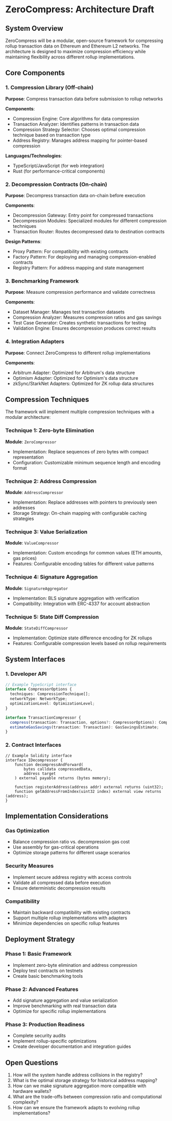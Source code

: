 # ZeroCompress: Architecture Draft

## System Overview

ZeroCompress will be a modular, open-source framework for compressing rollup transaction data on Ethereum and Ethereum L2 networks. The architecture is designed to maximize compression efficiency while maintaining flexibility across different rollup implementations.

## Core Components

### 1. Compression Library (Off-chain)

**Purpose**: Compress transaction data before submission to rollup networks

**Components**:
- Compression Engine: Core algorithms for data compression
- Transaction Analyzer: Identifies patterns in transaction data
- Compression Strategy Selector: Chooses optimal compression technique based on transaction type
- Address Registry: Manages address mapping for pointer-based compression

**Languages/Technologies**:
- TypeScript/JavaScript (for web integration)
- Rust (for performance-critical components)

### 2. Decompression Contracts (On-chain)

**Purpose**: Decompress transaction data on-chain before execution

**Components**:
- Decompression Gateway: Entry point for compressed transactions
- Decompression Modules: Specialized modules for different compression techniques
- Transaction Router: Routes decompressed data to destination contracts

**Design Patterns**:
- Proxy Pattern: For compatibility with existing contracts
- Factory Pattern: For deploying and managing compression-enabled contracts
- Registry Pattern: For address mapping and state management

### 3. Benchmarking Framework

**Purpose**: Measure compression performance and validate correctness

**Components**:
- Dataset Manager: Manages test transaction datasets
- Compression Analyzer: Measures compression ratios and gas savings
- Test Case Generator: Creates synthetic transactions for testing
- Validation Engine: Ensures decompression produces correct results

### 4. Integration Adapters

**Purpose**: Connect ZeroCompress to different rollup implementations

**Components**:
- Arbitrum Adapter: Optimized for Arbitrum's data structure
- Optimism Adapter: Optimized for Optimism's data structure
- zkSync/StarkNet Adapters: Optimized for ZK rollup data structures

## Compression Techniques

The framework will implement multiple compression techniques with a modular architecture:

### Technique 1: Zero-byte Elimination

**Module**: `ZeroCompressor`
- Implementation: Replace sequences of zero bytes with compact representation
- Configuration: Customizable minimum sequence length and encoding format

### Technique 2: Address Compression

**Module**: `AddressCompressor`
- Implementation: Replace addresses with pointers to previously seen addresses
- Storage Strategy: On-chain mapping with configurable caching strategies

### Technique 3: Value Serialization

**Module**: `ValueCompressor`
- Implementation: Custom encodings for common values (ETH amounts, gas prices)
- Features: Configurable encoding tables for different value patterns

### Technique 4: Signature Aggregation

**Module**: `SignatureAggregator`
- Implementation: BLS signature aggregation with verification
- Compatibility: Integration with ERC-4337 for account abstraction

### Technique 5: State Diff Compression

**Module**: `StateDiffCompressor`
- Implementation: Optimize state difference encoding for ZK rollups
- Features: Configurable compression levels based on rollup requirements

## System Interfaces

### 1. Developer API

```typescript
// Example TypeScript interface
interface CompressorOptions {
  techniques: CompressionTechnique[];
  networkType: NetworkType;
  optimizationLevel: OptimizationLevel;
}

interface TransactionCompressor {
  compress(transaction: Transaction, options?: CompressorOptions): CompressedTransaction;
  estimateGasSavings(transaction: Transaction): GasSavingsEstimate;
}
```

### 2. Contract Interfaces

```solidity
// Example Solidity interface
interface IDecompressor {
    function decompressAndForward(
        bytes calldata compressedData,
        address target
    ) external payable returns (bytes memory);
    
    function registerAddress(address addr) external returns (uint32);
    function getAddressFromIndex(uint32 index) external view returns (address);
}
```

## Implementation Considerations

### Gas Optimization

- Balance compression ratio vs. decompression gas cost
- Use assembly for gas-critical operations
- Optimize storage patterns for different usage scenarios

### Security Measures

- Implement secure address registry with access controls
- Validate all compressed data before execution
- Ensure deterministic decompression results

### Compatibility

- Maintain backward compatibility with existing contracts
- Support multiple rollup implementations with adapters
- Minimize dependencies on specific rollup features

## Deployment Strategy

### Phase 1: Basic Framework

- Implement zero-byte elimination and address compression
- Deploy test contracts on testnets
- Create basic benchmarking tools

### Phase 2: Advanced Features

- Add signature aggregation and value serialization
- Improve benchmarking with real transaction data
- Optimize for specific rollup implementations

### Phase 3: Production Readiness

- Complete security audits
- Implement rollup-specific optimizations
- Create developer documentation and integration guides

## Open Questions

1. How will the system handle address collisions in the registry?
2. What is the optimal storage strategy for historical address mapping?
3. How can we make signature aggregation more compatible with hardware wallets?
4. What are the trade-offs between compression ratio and computational complexity?
5. How can we ensure the framework adapts to evolving rollup implementations? 